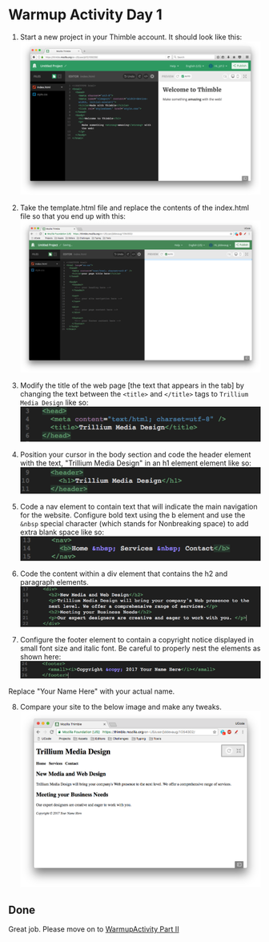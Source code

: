 # Warmup Activity Day 1 

1. Start a new project in your Thimble account. It should look like this: 
![New Project](images/newProject.png)

2. Take the template.html file and replace the contents of the index.html file so that you end up with this:
![Template](images/template.png)

3. Modify the title of the web page [the text that appears in the tab] by changing the text between the `<title>` and `</title>` tags to `Trillium Media Design` like so: 
![Title](images/title.png)

4. Position your cursor in the body section and code the header element with the text, "Trillium Media Design" in an h1 element element like so: <br>
![Header](images/header.png)

5. Code a nav element to contain text that will indicate the main navigation for the website. Configure bold text using the b element and use the `&nbsp` special character (which stands for Nonbreaking space) to add extra blank space like so: <br>
![Nav Bar](images/nav.png)

6. Code the content within a div element that contains the h2 and paragraph elements. 
![Content](images/content.png)

7. Configure the footer element to contain a copyright notice displayed in small font size and italic font. Be careful to properly nest the elements as shown here: 
![Footer](images/footer.png)

Replace "Your Name Here" with your actual name. 

8. Compare your site to the below image and make any tweaks. 
![Trillium Initial](images/trilliumInitial.png)

## Done

Great job. Please move on to [WarmupActivity Part II](../warmupActivityPartII)
